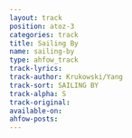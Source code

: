 ```yaml
---
layout: track
position: atoz-3
categories: track
title: Sailing By
name: sailing-by
type: ahfow_track
track-lyrics: 
track-author: Krukowski/Yang
track-sort: SAILING BY
track-alpha: S
track-original: 
available-on:
ahfow-posts:
---
```

